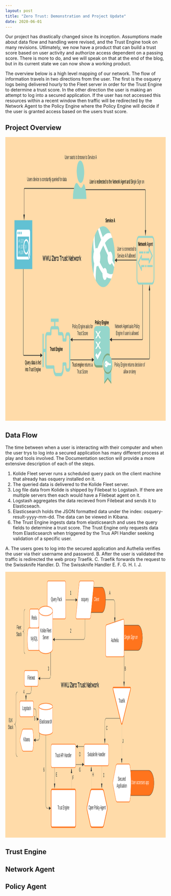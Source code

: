 ```yaml
---
layout: post
title: "Zero Trust: Demonstration and Project Update"
date: 2020-06-01
---
```


Our project has drastically changed since its inception. Assumptions made about data flow and handling were revised, and the Trust Engine took on many revisions. Utlimately, we now have a product that can build a trust score based on user activity and authorize access dependent on a passing score. There is more to do, and we will speak on that at the end of the blog, but in its current state we can now show a working product. 

The overview below is a high level mapping of our network. The flow of information travels in two directions from the user. The first is the osquery logs being delivered hourly to the Fleet server in order for the Trust Engine to determine a trust score. In the other direction the user is making an attempt to log into a secured application. If the user has not accessed this resources within a recent window then traffic will be redirected by the Network Agent to the Policy Engine where the Policy Engine will decide if the user is granted access based on the users trust score.

## Project Overview

<img src="/image/Zero Trust Network Overview.png" alt="hi" class="inline" height="890" width="1372"/>

## Data Flow

The time between when a user is interacting with their computer and when the user trys to log into a secured application has many different process at play and tools involved. The Documentation section will provide a more extensive description of each of the steps.

1. Kolide Fleet server runs a scheduled query pack on the client machine that already has osquery installed on it.
2. The queried data is delivered to the Kolide Fleet server.
3. Log file data from Kolide is shipped by Filebeat to Logstash. If there are multiple servers then each would have a Filebeat agent on it.
4. Logstash aggregates the data recieved from Filebeat and sends it to Elasticseach.
5. Elasticsearch holds the JSON formatted data under the index: osquery-result-yyyy-mm-dd. The data can be viewed in Kibana.
6. The Trust Engine ingests data from elasticsearch and uses the query fields to determine a trust score. The Trust Engine only requests
data from Elasticsearch when triggered by the Trus API Handler seeking validation of a specific user.

A. The users goes to log into the secured application and Authelia verifies the user via their username and password.
B. After the user is validated the traffic is redirected the web proxy Traefik.
C. Traefik forwards the request to the Swissknife Handler.
D. The Swissknife Handler 
E.
F.
G.
H.
I.
J.

<img src="/image/Flowchart.png" alt="hi" class="inline" height="834" width="1414"/>

## Trust Engine

## Network Agent

## Policy Agent
